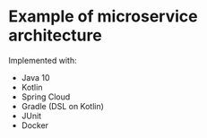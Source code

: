 # Example of microservice architecture
Implemented with:
* Java 10
* Kotlin
* Spring Cloud
* Gradle (DSL on Kotlin)
* JUnit
* Docker
